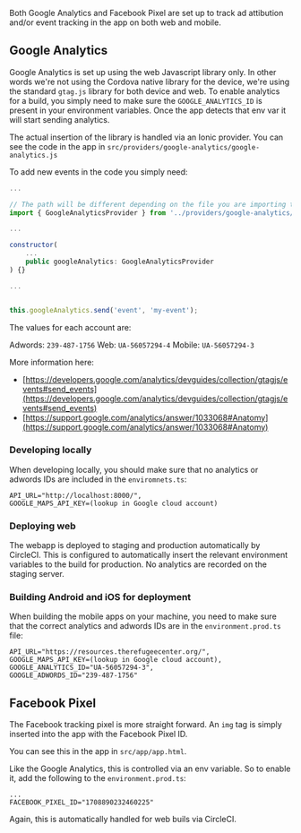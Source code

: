 Both Google Analytics and Facebook Pixel are set up to track ad attibution and/or event tracking in the app on both web and mobile.

## Google Analytics

Google Analytics is set up using the web Javascript library only. In other words
we're not using the Cordova native library for the device, we're using the standard 
`gtag.js` library for both device and web. To enable analytics for a build, you 
simply need to make sure the `GOOGLE_ANALYTICS_ID` is present in your environment
variables. Once the app detects that env var it will start sending analytics.

The actual insertion of the library is handled via an Ionic provider. You can 
see the code in the app in `src/providers/google-analytics/google-analytics.js`

To add new events in the code you simply need:

```js
...

// The path will be different depending on the file you are importing to
import { GoogleAnalyticsProvider } from '../providers/google-analytics/google-analytics';

...

constructor(
    ...
    public googleAnalytics: GoogleAnalyticsProvider
) {}

...


this.googleAnalytics.send('event', 'my-event');
```

The values for each account are:

Adwords: `239-487-1756`
Web: `UA-56057294-4`
Mobile: `UA-56057294-3`

More information here:

- [https://developers.google.com/analytics/devguides/collection/gtagjs/events#send_events](https://developers.google.com/analytics/devguides/collection/gtagjs/events#send_events)
- [https://support.google.com/analytics/answer/1033068#Anatomy](https://support.google.com/analytics/answer/1033068#Anatomy)

### Developing locally

When developing locally, you should make sure that no analytics or adwords IDs
are included in the `enviromnets.ts`:

```
API_URL="http://localhost:8000/",
GOOGLE_MAPS_API_KEY=(lookup in Google cloud account)
```

### Deploying web

The webapp is deployed to staging and production automatically by CircleCI. This 
is configured to automatically insert the relevant environment variables to the
build for production. No analytics are recorded on the staging server.

### Building Android and iOS for deployment

When building the mobile apps on your machine, you need to make sure that the
correct analytics and adwords IDs are in the `environment.prod.ts` file:

```
API_URL="https://resources.therefugeecenter.org/",
GOOGLE_MAPS_API_KEY=(lookup in Google cloud account),
GOOGLE_ANALYTICS_ID="UA-56057294-3",
GOOGLE_ADWORDS_ID="239-487-1756"
```

## Facebook Pixel

The Facebook tracking pixel is more straight forward. An `img` tag is simply 
inserted into the app with the Facebook Pixel ID.

You can see this in the app in `src/app/app.html`.

Like the Google Analytics, this is controlled via an env variable. So to 
enable it, add the following to the `environment.prod.ts`:

```
...
FACEBOOK_PIXEL_ID="1708890232460225"
```

Again, this is automatically handled for web buils via CircleCI.
